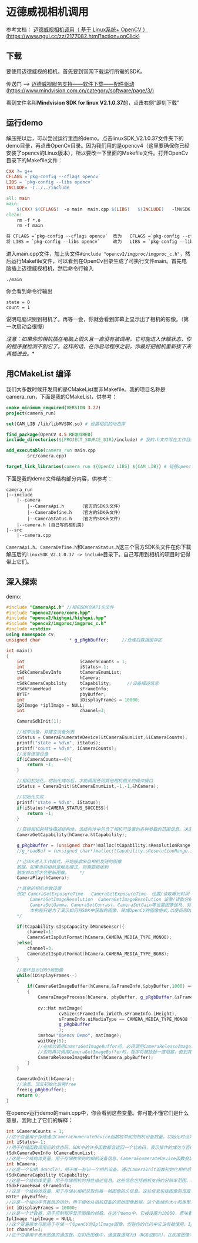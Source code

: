 

# 迈德威视相机调用

参考文档： [迈德威视相机调用（ 基于 Linux系统+ OpenCV ）(https://www.ngui.cc/zz/2177082.html?action=onClick)](https://www.ngui.cc/zz/2177082.html?action=onClick)

## 下载

要使用迈德威视的相机，首先要到官网下载运行所需的SDK。

传送门 --> [迈德威视服务支持——软件下载——配件驱动(https://www.mindvision.com.cn/category/software/page/3/)](https://www.mindvision.com.cn/category/software/page/3/)

看到文件名叫**Mindvision SDK for linux V2.1.0.37**的，点击右侧“即刻下载”

## 运行demo

解压完以后，可以尝试运行里面的demo。点击linuxSDK_V2.1.0.37文件夹下的demo目录，再点击OpenCv目录。因为我们用的是opencv4（这里要确保你已经安装了opencv的Linux版本），所以要改一下里面的Makefile文件。打开OpenCv目录下的Makefile文件：

```makefile
CXX ?= g++
CFLAGS =`pkg-config --cflags opencv`
LIBS = `pkg-config --libs opencv`
INCLUDE= -I../../include

all: main
main:  
	$(CXX) $(CFLAGS)  -o main  main.cpp $(LIBS)   $(INCLUDE)   -lMVSDK
clean:
	rm -f *.o 
	rm -f main 

```

```makefile
将 CFLAGS =`pkg-config --cflags opencv`  改为   CFLAGS =`pkg-config --cflags opencv4`
将 LIBS = `pkg-config --libs opencv`     改为   LIBS = `pkg-config --libs opencv`
```

进入main.cpp文件，加上头文件`#include "opencv2/imgproc/imgproc_c.h"`，然后运行Makefile文件，可以看到在OpenCv目录生成了可执行文件main。首先电脑插上迈德威视相机，然后命令行输入

```shell
./main
```

你会看到命令行输出

```shell
state = 0
count = 1
```

说明电脑识别到相机了。再等一会，你就会看到屏幕上显示出了相机的影像。（第一次启动会很慢）

**注意*：如果你的相机插在电脑上很久且一直没有被调用，它可能进入休眠状态，你的程序就检测不到它了。这样的话，在你启动程序之前，你最好把相机重新拔下来再插进去。**



## 用CMakeList 编译

我们大多数时候开发用的是CMakeList而非Makefile。我的项目名称是camera_run，下面是我的CMakeList，供参考：

```cmake
cmake_minimum_required(VERSION 3.27)
project(camera_run)

set(CAM_LIB /lib/libMVSDK.so) # 设置相机的动态库

find_package(OpenCV 4.5 REQUIRED)
include_directories(${PROJECT_SOURCE_DIR}/include) # 我的.h文件写在工作目录下的include目录里，这里包含一下就不用引用绝对路径了。

add_executable(camera_run main.cpp
        src/camera.cpp)

target_link_libraries(camera_run ${OpenCV_LIBS} ${CAM_LIB}) # 链接opencv和相机的动态库

```

下面是我的demo文件结构部分内容，供参考：

```
camera_run
|--include
	|--camera
		|--CameraApi.h	    （官方的SDK头文件）
		|--CameraDefine.h	（官方的SDK头文件）
		|--CameraStatus.h	（官方的SDK头文件）
	|--camera.h (自己写的相机类)
|--src
	|--camera.cpp
```

`CameraApi.h`、`CameraDefine.h`和`CameraStatus.h`这三个官方SDK头文件在你下载解压后的`linuxSDK_V2.1.0.37 -> include`目录下。自己写用到相机的项目时记得带上它们。



## 深入探索

demo:

```cpp
#include "CameraApi.h" //相机SDK的API头文件
#include "opencv2/core/core.hpp"
#include "opencv2/highgui/highgui.hpp"
#include "opencv2/imgproc/imgproc_c.h"
#include <cstdio>
using namespace cv;
unsigned char           * g_pRgbBuffer;     //处理后数据缓存区

int main()
{
    int                     iCameraCounts = 1;
    int                     iStatus=-1;
    tSdkCameraDevInfo       tCameraEnumList;
    int                     hCamera;
    tSdkCameraCapbility     tCapability;      //设备描述信息
    tSdkFrameHead           sFrameInfo;
    BYTE*			        pbyBuffer;
    int                     iDisplayFrames = 10000;
    IplImage *iplImage = NULL;
    int                     channel=3;

    CameraSdkInit(1);

    //枚举设备，并建立设备列表
    iStatus = CameraEnumerateDevice(&tCameraEnumList,&iCameraCounts);
	printf("state = %d\n", iStatus);
	printf("count = %d\n", iCameraCounts);
    //没有连接设备
    if(iCameraCounts==0){
        return -1;
    }

    //相机初始化。初始化成功后，才能调用任何其他相机相关的操作接口
    iStatus = CameraInit(&tCameraEnumList,-1,-1,&hCamera);

    //初始化失败
	printf("state = %d\n", iStatus);
    if(iStatus!=CAMERA_STATUS_SUCCESS){
        return -1;
    }

    //获得相机的特性描述结构体。该结构体中包含了相机可设置的各种参数的范围信息。决定了相关函数的参数
    CameraGetCapability(hCamera,&tCapability);

    g_pRgbBuffer = (unsigned char*)malloc(tCapability.sResolutionRange.iHeightMax*tCapability.sResolutionRange.iWidthMax*3);
    //g_readBuf = (unsigned char*)malloc(tCapability.sResolutionRange.iHeightMax*tCapability.sResolutionRange.iWidthMax*3);

    /*让SDK进入工作模式，开始接收来自相机发送的图像
    数据。如果当前相机是触发模式，则需要接收到
    触发帧以后才会更新图像。    */
    CameraPlay(hCamera);

    /*其他的相机参数设置
    例如 CameraSetExposureTime   CameraGetExposureTime  设置/读取曝光时间
         CameraSetImageResolution  CameraGetImageResolution 设置/读取分辨率
         CameraSetGamma、CameraSetConrast、CameraSetGain等设置图像伽马、对比度、RGB数字增益等等。
         本例程只是为了演示如何将SDK中获取的图像，转成OpenCV的图像格式,以便调用OpenCV的图像处理函数进行后续开发
    */

    if(tCapability.sIspCapacity.bMonoSensor){
        channel=1;
        CameraSetIspOutFormat(hCamera,CAMERA_MEDIA_TYPE_MONO8);
    }else{
        channel=3;
        CameraSetIspOutFormat(hCamera,CAMERA_MEDIA_TYPE_BGR8);
    }

    //循环显示1000帧图像
    while(iDisplayFrames--)
    {
        if(CameraGetImageBuffer(hCamera,&sFrameInfo,&pbyBuffer,1000) == CAMERA_STATUS_SUCCESS)
		{
		    CameraImageProcess(hCamera, pbyBuffer, g_pRgbBuffer,&sFrameInfo);
		    
		    cv::Mat matImage(
					cvSize(sFrameInfo.iWidth,sFrameInfo.iHeight), 
					sFrameInfo.uiMediaType == CAMERA_MEDIA_TYPE_MONO8 ? CV_8UC1 : CV_8UC3,
					g_pRgbBuffer
					);
			imshow("Opencv Demo", matImage);
            waitKey(5);
            //在成功调用CameraGetImageBuffer后，必须调用CameraReleaseImageBuffer来释放获得的buffer。
			//否则再次调用CameraGetImageBuffer时，程序将被挂起一直阻塞，直到其他线程中调用CameraReleaseImageBuffer来释放了buffer
			CameraReleaseImageBuffer(hCamera,pbyBuffer);
		}
    }

    CameraUnInit(hCamera);
    //注意，现反初始化后再free
    free(g_pRgbBuffer);
    return 0;
}
```



在opencv运行demo的main.cpp中，你会看到这些变量。你可能不懂它们是什么意思，我附上了它们的解释：

```c++
int iCameraCounts = 1;
//这个变量用于存储通过CameraEnumerateDevice函数枚举到的相机设备数量。初始化时设为1可能是一个示例值或旧代码的习惯，但实际上这个值应该由CameraEnumerateDevice函数返回。如果系统中连接了多个相机，这个值会大于1。
int iStatus=-1;
//用于存储函数调用后的状态码。SDK中的许多函数都会返回一个状态码，表示操作的成功与否或错误类型。-1通常表示一个未初始化的或默认的错误状态，但在实际使用中，这个值会被函数调用的返回值覆盖。
tSdkCameraDevInfo tCameraEnumList;
//这是一个结构体变量，用于存储枚举到的相机设备信息。CameraEnumerateDevice函数会填充这个结构体的内容，包括相机的一些基本信息，如设备名称、序列号等。
int hCamera;
//这是一个句柄（Handle），用于唯一标识一个相机设备。通过CameraInit函数初始化相机后，会得到这个句柄，后续对相机的所有操作都需要通过这个句柄进行。
tSdkCameraCapbility tCapability;
//这是一个结构体变量，用于存储相机的特性描述信息。这些信息包括相机支持的分辨率范围、曝光时间范围、帧率等。通过CameraGetCapability函数可以获取这些信息。
tSdkFrameHead sFrameInfo;
//这是一个结构体变量，用于存储从相机获取的每一帧图像的头信息。这些信息包括图像的宽度、高度、类型（如灰度或彩色）等。通过CameraGetImageBuffer函数获取图像数据时，会同时返回这个结构体。
BYTE* pbyBuffer;
//这是一个指向字节数组的指针，用于接收从相机获取的原始图像数据。这个数组的大小和类型取决于相机的配置和图像的类型。
int iDisplayFrames = 10000;
//这是一个计数器，用于控制程序显示图像的帧数。在这个demo中，它被设置为10000，意味着程序将尝试显示最多10000帧图像。
IplImage *iplImage = NULL;
//这个变量原本可能用于存储一个OpenCV的IplImage图像，但在你的代码中它没有被使用。IplImage是OpenCV 1.x版本中使用的图像数据结构，在OpenCV 2.x及更高版本中，通常推荐使用cv::Mat。
int channel=3;
//这个变量用于表示图像的通道数。在彩色图像中，通道数通常为3（RGB或BGR），在灰度图像中，通道数为1。根据你的相机设置和图像类型，这个值会被相应地设置。
```

